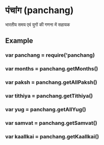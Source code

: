 # पंचांग (panchang)
भारतीय समय एवं युगों की गणना में सहायक

## Example

### var panchang = require('panchang)
### var months = panchang.getMonths()
### var paksh = panchang.getAllPaksh()
### var tithiya = panchang.getTithiya()
### var yug = panchang.getAllYug()
### var samvat = panchang.getSamvat()
### var kaalIkai = panchang.getKaalIkai()